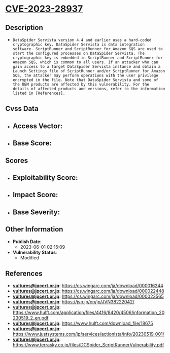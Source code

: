 
# [CVE-2023-28937](https://cve.mitre.org/cgi-bin/cvename.cgi?name=CVE-2023-28937)

## Description

- `DataSpider Servista version 4.4 and earlier uses a hard-coded cryptographic key. DataSpider Servista is data integration software. ScriptRunner and ScriptRunner for Amazon SQS are used to start the configured processes on DataSpider Servista. The cryptographic key is embedded in ScriptRunner and ScriptRunner for Amazon SQS, which is common to all users. If an attacker who can gain access to a target DataSpider Servista instance and obtain a Launch Settings file of ScriptRunner and/or ScriptRunner for Amazon SQS, the attacker may perform operations with the user privilege encrypted in the file. Note that DataSpider Servista and some of the OEM products are affected by this vulnerability. For the details of affected products and versions, refer to the information listed in [References].`

## Cvss Data

- **Access Vector**:
  - 
- **Base Score**:
  - 

## Scores

- **Exploitability Score**:
  - 
- **Impact Score**:
  - 
- **Base Severity**:
  - 

## Other Information

- **Publish Date**:
  - 2023-06-01 02:15:09
- **Vulnerability Status**:
  - Modified

## References

- **vultures@jpcert.or.jp**: https://cs.wingarc.com/ja/download/000016244
- **vultures@jpcert.or.jp**: https://cs.wingarc.com/ja/download/000022448
- **vultures@jpcert.or.jp**: https://cs.wingarc.com/ja/download/000023565
- **vultures@jpcert.or.jp**: https://jvn.jp/en/jp/JVN38222042/
- **vultures@jpcert.or.jp**: https://www.hulft.com/application/files/4416/8420/4506/information_20230519_2_en.pdf
- **vultures@jpcert.or.jp**: https://www.hulft.com/download_file/18675
- **vultures@jpcert.or.jp**: https://www.justsystems.com/jp/services/actionista/info/20230519_001/
- **vultures@jpcert.or.jp**: https://www.terrasky.co.jp/files/DCSpider_ScriptRunnerVulnerability.pdf
